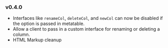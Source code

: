 ### v0.4.0

- Interfaces like `renameCol`, `deleteCol`, and `newCol` can now be disabled
if the option is passed in metatable.
- Allow a client to pass in a custom interface for renaming or deleting a column.
- HTML Markup cleanup

